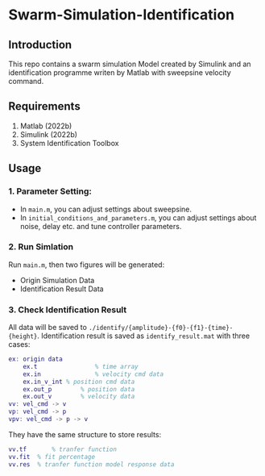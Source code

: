 # Swarm-Simulation-Identification
## Introduction
This repo contains a swarm simulation Model created by Simulink and an identification programme writen by Matlab with sweepsine velocity command.


## Requirements
1. Matlab (2022b)
2. Simulink (2022b)
3. System Identification Toolbox


## Usage
### 1. Parameter Setting: 
- In `main.m`, you can adjust settings about sweepsine.
- In `initial_conditions_and_parameters.m`, you can adjust settings about noise, delay etc. and tune controller parameters.

### 2. Run Simlation  
Run `main.m`, then two figures will be generated:
- Origin Simulation Data
- Identification Result Data

### 3. Check Identification Result
All data will be saved to `./identify/{amplitude}-{f0}-{f1}-{time}-{height}`. Identification result is saved as `identify_result.mat` with three cases:

```matlab
ex: origin data
	ex.t 				% time array
	ex.in				% velocity cmd data
	ex.in_v_int	% position cmd data
	ex.out_p		% position data
	ex.out_v		% velocity data
vv: vel_cmd -> v
vp: vel_cmd -> p
vpv: vel_cmd -> p -> v
```

They have the same structure to store results:

```matlab
vv.tf		% tranfer function
vv.fit	% fit percentage
vv.res	% tranfer function model response data
```

